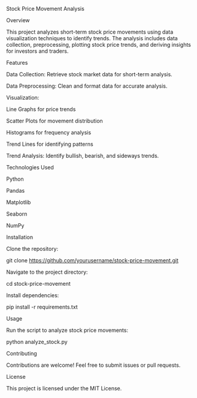 Stock Price Movement Analysis

Overview

This project analyzes short-term stock price movements using data visualization techniques to identify trends. The analysis includes data collection, preprocessing, plotting stock price trends, and deriving insights for investors and traders.

Features

Data Collection: Retrieve stock market data for short-term analysis.

Data Preprocessing: Clean and format data for accurate analysis.

Visualization:

Line Graphs for price trends

Scatter Plots for movement distribution

Histograms for frequency analysis

Trend Lines for identifying patterns

Trend Analysis: Identify bullish, bearish, and sideways trends.

Technologies Used

Python

Pandas

Matplotlib

Seaborn

NumPy

Installation

Clone the repository:

git clone https://github.com/yourusername/stock-price-movement.git

Navigate to the project directory:

cd stock-price-movement

Install dependencies:

pip install -r requirements.txt

Usage

Run the script to analyze stock price movements:

python analyze_stock.py

Contributing

Contributions are welcome! Feel free to submit issues or pull requests.

License

This project is licensed under the MIT License.


